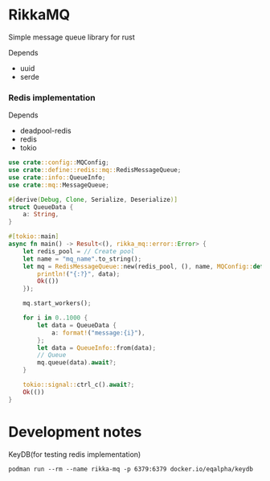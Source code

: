 # RikkaMQ

Simple message queue library for rust

Depends

- uuid
- serde

### Redis implementation

Depends

- deadpool-redis
- redis
- tokio

```rust
use crate::config::MQConfig;
use crate::define::redis::mq::RedisMessageQueue;
use crate::info::QueueInfo;
use crate::mq::MessageQueue;

#[derive(Debug, Clone, Serialize, Deserialize)]
struct QueueData {
    a: String,
}

#[tokio::main]
async fn main() -> Result<(), rikka_mq::error::Error> {
    let redis_pool = // Create pool
    let name = "mq_name".to_string();
    let mq = RedisMessageQueue::new(redis_pool, (), name, MQConfig::default(), |_, data: TestData| async move {
        println!("{:?}", data);
        Ok(())
    });

    mq.start_workers();

    for i in 0..1000 {
        let data = QueueData {
            a: format!("message:{i}"),
        };
        let data = QueueInfo::from(data);
        // Queue
        mq.queue(data).await?;
    }

    tokio::signal::ctrl_c().await?;
    Ok(())
}
```

# Development notes

KeyDB(for testing redis implementation)

```shell
podman run --rm --name rikka-mq -p 6379:6379 docker.io/eqalpha/keydb
```
